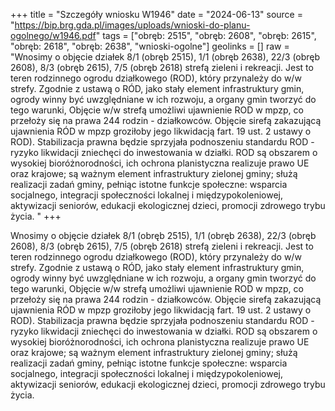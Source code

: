 +++
title = "Szczegóły wniosku W1946"
date = "2024-06-13"
source = "https://bip.brg.gda.pl/images/uploads/wnioski-do-planu-ogolnego/w1946.pdf"
tags = ["obręb: 2515", "obręb: 2608", "obręb: 2615", "obręb: 2618", "obręb: 2638", "wnioski-ogolne"]
geolinks = []
raw = "Wnosimy o objęcie działek 8/1 (obręb 2515), 1/1 (obręb 2638), 22/3 (obręb 2608), 8/3 (obręb 2615),  7/5 (obręb 2618) strefą zieleni i rekreacji. Jest to teren rodzinnego ogrodu działkowego (ROD), który przynależy do w/w strefy. Zgodnie z ustawą o RÓD, jako stały element infrastruktury gmin, ogrody winny być uwzględniane w ich rozwoju, a organy gmin tworzyć do tego warunki, Objęcie w/w strefą umożliwi ujawnienie ROD w mpzp, co przełoży się na prawa 244 rodzin - działkowców. Objęcie sirefą zakazującą ujawnienia RÓD w mpzp groziłoby jego likwidacją fart. 19 ust. 2 ustawy o ROD). Stabilizacja prawna będzie sprzyjała podnoszeniu standardu ROD - ryzyko likwidacji zniechęci do inwestowania w działki. ROD są obszarem o wysokiej bioróżnorodności, ich ochrona planistyczna realizuje prawo UE oraz krajowe; są ważnym element infrastruktury zielonej gminy; służą realizacji zadań gminy, pełniąc istotne funkcje społeczne: wsparcia socjalnego, integracji społeczności lokalnej i międzypokoleniowej, aktywizacji seniorów, edukacji ekologicznej dzieci, promocji zdrowego trybu życia. "
+++

Wnosimy o objęcie działek 8/1 (obręb 2515), 1/1 (obręb 2638), 22/3 (obręb 2608), 8/3 (obręb 2615),
 7/5 (obręb 2618) strefą zieleni i rekreacji. Jest to teren rodzinnego ogrodu działkowego (ROD), który przynależy
do w/w strefy. Zgodnie z ustawą o RÓD, jako stały element infrastruktury gmin, ogrody winny być uwzględniane w
ich rozwoju, a organy gmin tworzyć do tego warunki, Objęcie w/w strefą umożliwi ujawnienie ROD w mpzp, co
przełoży się na prawa 244 rodzin - działkowców. Objęcie sirefą zakazującą ujawnienia RÓD w mpzp groziłoby
jego likwidacją fart. 19 ust. 2 ustawy o ROD). Stabilizacja prawna będzie sprzyjała podnoszeniu standardu ROD -
ryzyko likwidacji zniechęci do inwestowania w działki. ROD są obszarem o wysokiej bioróżnorodności, ich ochrona
planistyczna realizuje prawo UE oraz krajowe; są ważnym element infrastruktury zielonej gminy; służą realizacji
zadań gminy, pełniąc istotne funkcje społeczne: wsparcia socjalnego, integracji społeczności lokalnej i
międzypokoleniowej, aktywizacji seniorów, edukacji ekologicznej dzieci, promocji zdrowego trybu życia.



